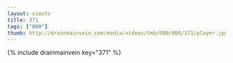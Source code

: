 ```yaml
--- 
layout: sieutv
title: 371
tags: ["000"]
thumb: http://drainmainvein.com/media/videos/tmb/000/000/371/player.jpg
---
```

{% include drainmainvein key="371" %} 
